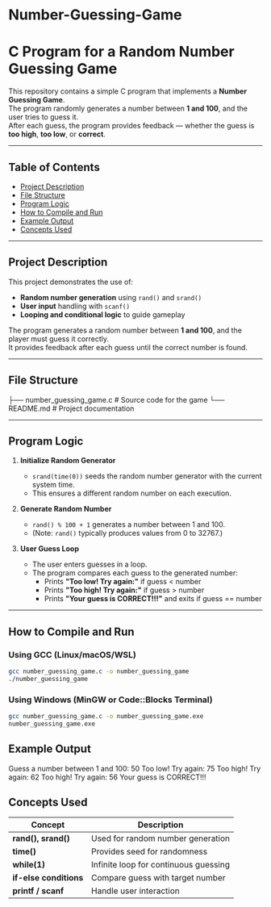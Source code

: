 # Number-Guessing-Game
# C Program for a Random Number Guessing Game

This repository contains a simple C program that implements a **Number Guessing Game**.  
The program randomly generates a number between **1 and 100**, and the user tries to guess it.  
After each guess, the program provides feedback — whether the guess is **too high**, **too low**, or **correct**.

---

## Table of Contents
- [Project Description](#project-description)
- [File Structure](#file-structure)
- [Program Logic](#program-logic)
- [How to Compile and Run](#how-to-compile-and-run)
- [Example Output](#example-output)
- [Concepts Used](#concepts-used)

---

## Project Description
This project demonstrates the use of:
- **Random number generation** using `rand()` and `srand()`
- **User input** handling with `scanf()`
- **Looping and conditional logic** to guide gameplay

The program generates a random number between **1 and 100**, and the player must guess it correctly.  
It provides feedback after each guess until the correct number is found.

---

## File Structure

├── number_guessing_game.c # Source code for the game
└── README.md # Project documentation

---

## Program Logic

1. **Initialize Random Generator**
   - `srand(time(0))` seeds the random number generator with the current system time.
   - This ensures a different random number on each execution.

2. **Generate Random Number**
   - `rand() % 100 + 1` generates a number between 1 and 100.
   - (Note: `rand()` typically produces values from 0 to 32767.)

3. **User Guess Loop**
   - The user enters guesses in a loop.
   - The program compares each guess to the generated number:
     - Prints **"Too low! Try again:"** if guess < number  
     - Prints **"Too high! Try again:"** if guess > number  
     - Prints **"Your guess is CORRECT!!!"** and exits if guess == number

---

## How to Compile and Run
### **Using GCC (Linux/macOS/WSL)**
```bash
gcc number_guessing_game.c -o number_guessing_game
./number_guessing_game
```
### **Using Windows (MinGW or Code::Blocks Terminal)**
```bash
gcc number_guessing_game.c -o number_guessing_game.exe
number_guessing_game.exe
```
## Example Output
Guess a number between 1 and 100:
50
Too low! Try again:
75
Too high! Try again:
62
Too high! Try again:
56
Your guess is CORRECT!!!

## Concepts Used

| Concept                | Description                           |
| ---------------------- | ------------------------------------- |
| **rand(), srand()**    | Used for random number generation     |
| **time()**             | Provides seed for randomness          |
| **while(1)**           | Infinite loop for continuous guessing |
| **if-else conditions** | Compare guess with target number      |
| **printf / scanf**     | Handle user interaction               |
